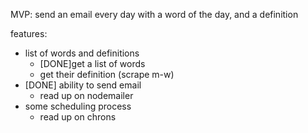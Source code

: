 MVP: send an email every day with a word of the day, and a definition 

features:
- list of words and definitions
  - [DONE]get a list of words
  - get their definition (scrape m-w)
- [DONE] ability to send email
  - read up on nodemailer 
- some scheduling process
  - read up on chrons


